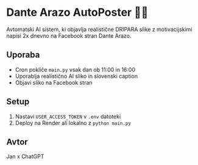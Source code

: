 # Dante Arazo AutoPoster 🤖🧥

Avtomatski AI sistem, ki objavlja realistične DRIPARA slike z motivacijskimi napisi 2x dnevno na Facebook stran Dante Arazo.

## Uporaba
- Cron pokliče `main.py` vsak dan ob 11:00 in 16:00
- Uporablja realistično AI sliko in slovenski caption
- Objavi sliko na Facebook stran

## Setup
1. Nastavi `USER_ACCESS_TOKEN` v `.env` datoteki
2. Deploy na Render ali lokalno z `python main.py`

## Avtor
Jan x ChatGPT
